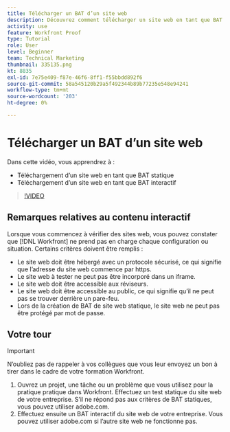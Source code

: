```yaml
---
title: Télécharger un BAT d’un site web
description: Découvrez comment télécharger un site web en tant que BAT statique et interactif dans [!DNL  Workfront].
activity: use
feature: Workfront Proof
type: Tutorial
role: User
level: Beginner
team: Technical Marketing
thumbnail: 335135.png
kt: 8835
exl-id: 7e75e409-f87e-46f6-8ff1-f55bbdd892f6
source-git-commit: 58a545120b29a5f492344b89b77235e548e94241
workflow-type: tm+mt
source-wordcount: '203'
ht-degree: 0%

---
```


# Télécharger un BAT d’un site web

Dans cette vidéo, vous apprendrez à :

* Téléchargement d’un site web en tant que BAT statique
* Téléchargement d’un site web en tant que BAT interactif

>[!VIDEO](https://video.tv.adobe.com/v/335135/?quality=12)


## Remarques relatives au contenu interactif

Lorsque vous commencez à vérifier des sites web, vous pouvez constater que [!DNL Workfront] ne prend pas en charge chaque configuration ou situation. Certains critères doivent être remplis :

* Le site web doit être hébergé avec un protocole sécurisé, ce qui signifie que l’adresse du site web commence par https.
* Le site web à tester ne peut pas être incorporé dans un iframe.
* Le site web doit être accessible aux réviseurs.
* Le site web doit être accessible au public, ce qui signifie qu’il ne peut pas se trouver derrière un pare-feu.
* Lors de la création de BAT de site web statique, le site web ne peut pas être protégé par mot de passe.

## Votre tour

>[!IMPORTANT]
>
>N’oubliez pas de rappeler à vos collègues que vous leur envoyez un bon à tirer dans le cadre de votre formation Workfront.

1. Ouvrez un projet, une tâche ou un problème que vous utilisez pour la pratique pratique dans Workfront. Effectuez un test statique du site web de votre entreprise. S’il ne répond pas aux critères de BAT statiques, vous pouvez utiliser adobe.com.
1. Effectuez ensuite un BAT interactif du site web de votre entreprise. Vous pouvez utiliser adobe.com si l’autre site web ne fonctionne pas.

<!-- 
Learn more about these considerations in the articles Generate a static proof for a website or other web content and Generate an interactive proof for a website or other web content. 
-->

<!--
### Learn more
[!DNL Workfront] also supports interactive proofing of files generated from a ZIP file. Learn how to prepare the ZIP file for uploading in the article Interactive content proofs.

* Generate a static proof for a website or other web content
* Generate an interactive proof for a website or other web content
* Generate a proof for interactive content in a ZIP file
* Understand the desktop proofing viewer
* Install the desktop proofing viewer
-->
